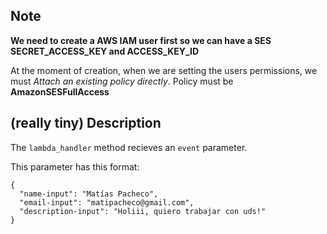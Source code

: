 ## Note

**We need to create a AWS IAM user first so we can have a SES SECRET_ACCESS_KEY and ACCESS_KEY_ID**

At the moment of creation, when we are setting the users permissions, we must _Attach an existing policy directly_. Policy must be **AmazonSESFullAccess**

## (really tiny) Description

The `lambda_handler` method recieves an `event` parameter. 

This parameter has this format:

    {
      "name-input": "Matías Pacheco",
      "email-input": "matipacheco@gmail.com",
      "description-input": "Holiii, quiero trabajar con uds!"
    } 
